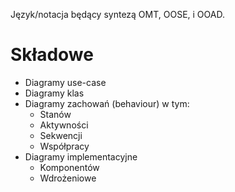 Język/notacja będący syntezą OMT, OOSE, i OOAD.

# Składowe
- Diagramy use-case
- Diagramy klas
- Diagramy zachowań (behaviour) w tym:
	- Stanów
	- Aktywności
	- Sekwencji
	- Współpracy
- Diagramy implementacyjne
	- Komponentów
	- Wdrożeniowe
